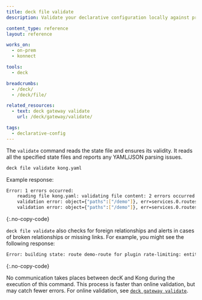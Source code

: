 ```yaml
---
title: deck file validate
description: Validate your declarative configuration locally against predefined schemas

content_type: reference
layout: reference

works_on:
  - on-prem
  - konnect

tools:
  - deck

breadcrumbs:
  - /deck/
  - /deck/file/

related_resources:
  - text: deck gateway validate
    url: /deck/gateway/validate/

tags:
  - declarative-config
---
```


The `validate` command reads the state file and ensures its validity. It reads all the specified state files and reports any YAML/JSON parsing issues.

```bash
deck file validate kong.yaml
```

Example response:

```sh
Error: 1 errors occurred:
	reading file kong.yaml: validating file content: 2 errors occurred:
	validation error: object={"paths":["/demo"]}, err=services.0.routes.0: Must validate at least one schema (anyOf)
	validation error: object={"paths":["/demo"]}, err=services.0.routes.0: name is required
```
{:.no-copy-code}

`deck file validate` also checks for foreign relationships and alerts in cases of broken relationships or missing links. 
For example, you might see the following response:

```sh
Error: building state: route demo-route for plugin rate-limiting: entity not found
```
{:.no-copy-code}

No communication takes places between decK and Kong during the execution of this command. This process is faster than online validation, but may catch fewer errors. For online validation, see [`deck gateway validate`](/deck/gateway/validate/).
